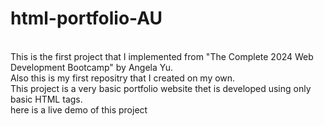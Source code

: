 # html-portfolio-AU
<br>
This is the first project that I implemented from "The Complete 2024 Web Development Bootcamp" by Angela Yu.
<br>
Also this is my first repositry that I created on my own.
<br>
This project is a very basic portfolio website thet is developed using only basic HTML tags.
<br>
here is a live demo of this project <a href="https://prachi1025.github.io/html-portfolio-AU/'> demo </a>
